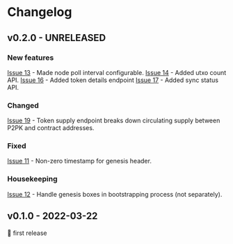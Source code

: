 # Changelog


## v0.2.0 - UNRELEASED

### New features
[Issue 13](https://github.com/abchrisxyz/ergowatch/issues/13) - Made node poll interval configurable.
[Issue 14](https://github.com/abchrisxyz/ergowatch/issues/14) - Added utxo count API.
[Issue 16](https://github.com/abchrisxyz/ergowatch/issues/17) - Added token details endpoint
[Issue 17](https://github.com/abchrisxyz/ergowatch/issues/17) - Added sync status API.

### Changed
[Issue 19](https://github.com/abchrisxyz/ergowatch/issues/19) - Token supply endpoint breaks down circulating supply between P2PK and contract addresses.

### Fixed
[Issue 11](https://github.com/abchrisxyz/ergowatch/issues/11) - Non-zero timestamp for genesis header.

### Housekeeping
[Issue 12](https://github.com/abchrisxyz/ergowatch/issues/12) - Handle genesis boxes in bootstrapping process (not separately).


## v0.1.0 - 2022-03-22
🎉 first release

